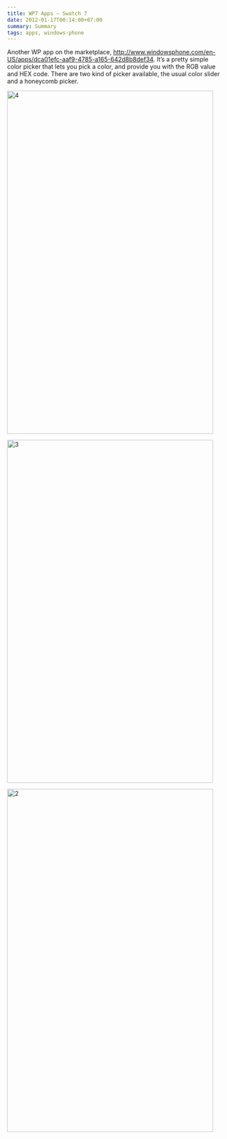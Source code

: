 ```yaml
---
title: WP7 Apps – Swatch 7
date: 2012-01-17T00:14:00+07:00
summary: Summary
tags: apps, windows-phone
---
```


Another WP app on the marketplace,
<http://www.windowsphone.com/en-US/apps/dca01efc-aaf9-4785-a165-642d8b8def34>.
It’s a pretty simple color picker that lets you pick a color, and provide you with the RGB value and HEX code. There are two kind of picker available, the usual color slider and a honeycomb picker.

<a href="http://www.flickr.com/photos/hendra2392/6720680373/" title="4 by p.hdra, on Flickr"><img src="http://farm8.staticflickr.com/7164/6720680373_4ddbfcb8ef_b.jpg" width="480" height="800" alt="4"></a>

<a href="http://www.flickr.com/photos/hendra2392/6720679391/" title="3 by p.hdra, on Flickr"><img src="http://farm8.staticflickr.com/7155/6720679391_a66aaf368d_b.jpg" width="480" height="800" alt="3"></a>

<a href="http://www.flickr.com/photos/hendra2392/6720678217/" title="2 by p.hdra, on Flickr"><img src="http://farm8.staticflickr.com/7031/6720678217_b76d9c449a_b.jpg" width="480" height="800" alt="2"></a>
